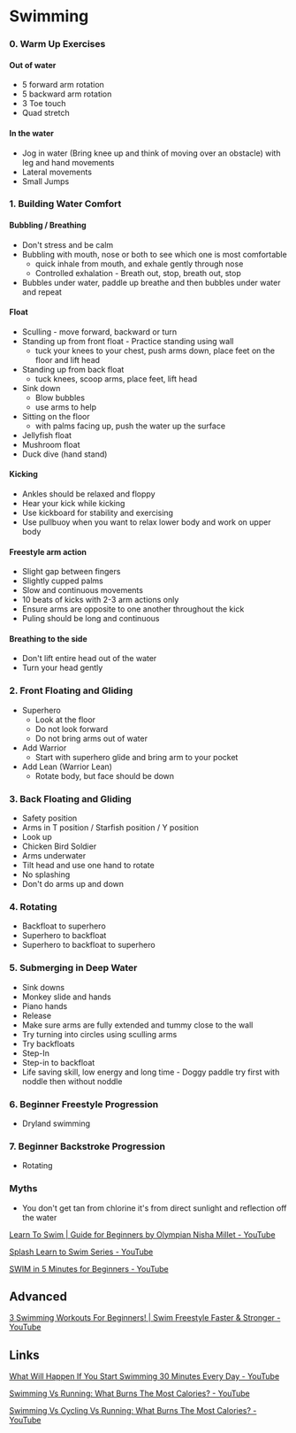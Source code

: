 # Swimming

### 0. Warm Up Exercises

#### Out of water

- 5 forward arm rotation
- 5 backward arm rotation
- 3 Toe touch
- Quad stretch

#### In the water

- Jog in water (Bring knee up and think of moving over an obstacle) with leg and hand movements
- Lateral movements
- Small Jumps

### 1. Building Water Comfort

#### Bubbling / Breathing
- Don't stress and be calm
- Bubbling with mouth, nose or both to see which one is most comfortable
	- quick inhale from mouth, and exhale gently through nose
	- Controlled exhalation - Breath out, stop, breath out, stop
- Bubbles under water, paddle up breathe and then bubbles under water and repeat

#### Float
- Sculling - move forward, backward or turn
- Standing up from front float - Practice standing using wall
	- tuck your knees to your chest, push arms down, place feet on the floor and lift head
- Standing up from back float
	- tuck knees, scoop arms, place feet, lift head
- Sink down
	- Blow bubbles
	- use arms to help
- Sitting on the floor
	- with palms facing up, push the water up the surface
- Jellyfish float
- Mushroom float
- Duck dive (hand stand)

#### Kicking
- Ankles should be relaxed and floppy
- Hear your kick while kicking
- Use kickboard for stability and exercising
- Use pullbuoy when you want to relax lower body and work on upper body

#### Freestyle arm action

- Slight gap between fingers
- Slightly cupped palms
- Slow and continuous movements
- 10 beats of kicks with 2-3 arm actions only
- Ensure arms are opposite to one another throughout the kick
- Puling should be long and continuous

#### Breathing to the side

- Don't lift entire head out of the water
- Turn your head gently

### 2. Front Floating and Gliding

- Superhero
	- Look at the floor
	- Do not look forward
	- Do not bring arms out of water
- Add Warrior
	- Start with superhero glide and bring arm to your pocket
- Add Lean (Warrior Lean)
	- Rotate body, but face should be down

### 3. Back Floating and Gliding

- Safety position
- Arms in T position / Starfish position / Y position
- Look up
- Chicken Bird Soldier
- Arms underwater
- Tilt head and use one hand to rotate
- No splashing
- Don't do arms up and down

### 4. Rotating

- Backfloat to superhero
- Superhero to backfloat
- Superhero to backfloat to superhero

### 5. Submerging in Deep Water

- Sink downs
- Monkey slide and hands
- Piano hands
- Release
- Make sure arms are fully extended and tummy close to the wall
- Try turning into circles using sculling arms
- Try backfloats
- Step-In
- Step-in to backfloat
- Life saving skill, low energy and long time - Doggy paddle try first with noddle then without noddle

### 6. Beginner Freestyle Progression

- Dryland swimming

### 7. Beginner Backstroke Progression

- Rotating

### Myths

- You don't get tan from chlorine it's from direct sunlight and reflection off the water

[Learn To Swim | Guide for Beginners by Olympian Nisha Millet - YouTube](https://www.youtube.com/playlist?list=PLfkzmdGbn1iX8RdW1-WbmS7sypqk3yg0L)

[Splash Learn to Swim Series - YouTube](https://www.youtube.com/playlist?list=PLtsHor-YCc9pEWUusB4YIon-MOWmIANuZ)

[SWIM in 5 Minutes for Beginners - YouTube](https://www.youtube.com/watch?v=7SQkRWm6jW8)

## Advanced

[3 Swimming Workouts For Beginners! | Swim Freestyle Faster & Stronger - YouTube](https://www.youtube.com/watch?v=AhvXzPbz1QA)

## Links

[What Will Happen If You Start Swimming 30 Minutes Every Day - YouTube](https://www.youtube.com/watch?v=tCnRBFCJDYk)

[Swimming Vs Running: What Burns The Most Calories? - YouTube](https://www.youtube.com/watch?v=4_dj0bXCoiY)

[Swimming Vs Cycling Vs Running: What Burns The Most Calories? - YouTube](https://www.youtube.com/watch?v=nOsT9_0jYb8)
